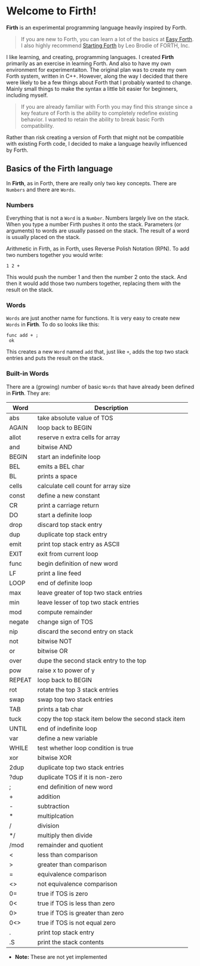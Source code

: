 # Welcome to Firth!
**Firth** is an experimental programming language heavily inspired by Forth.

> If you are new to Forth, you can learn a lot of the basics at 
> [Easy Forth](https://skilldrick.github.io/easyforth/). I also highly recommend
> [Starting Forth](https://www.forth.com/starting-forth) by Leo Brodie of
> FORTH, Inc.

I like learning, and creating, programming languages. I created **Firth** 
primarily as an exercise in learning Forth. And also to have my own environment 
for experimentaiton. The original plan was to create my own Forth system, 
written in C++. However, along the way I decided that there were likely to be 
a few things about Forth that I probably wanted to change. Mainly small things 
to make the syntax a little bit easier for beginners, including myself.

> If you are already familiar with Forth you may find this strange since a key 
> feature of Forth is the ability to completely redefine existing behavior. I 
> wanted to retain the ability to break basic Forth compatibility.

Rather than risk creating a version of Forth that might not be compatible with 
existing Forth code, I decided to make a language heavily influenced by Forth.

## Basics of the Firth language

In **Firth**, as in Forth, there are really only two key concepts. There are `Numbers` 
and there are `Words`.

### Numbers

Everything that is not a `Word` is a `Number`. Numbers largely live on the stack. 
When you type a number Firth pushes it onto the stack. Parameters (or arguments) 
to words are usually passed on the stack. The result of a word is usually placed 
on the stack.

Arithmetic in Firth, as in Forth, uses Reverse Polish Notation (RPN). To add two
numbers together you would write:

```Forth
1 2 +
```

This would push the number 1 and then the number 2 onto the stack. And then it 
would add those two numbers together, replacing them with the result on the 
stack.

### Words

`Words` are just another name for functions. It is very easy to create new 
`Words` in **Firth**. To do so looks like this:

```Forth
func add + ;
 ok
```

This creates a new `Word` named `add` that, just like `+`, adds the top two stack entries and
puts the result on the stack.

### Built-in Words

There are a (growing) number of basic `Words` that have already been defined in **Firth**. 
They are:

Word | Description
---- | -----------
abs | take absolute value of TOS
AGAIN | loop back to BEGIN
allot | reserve n extra cells for array
and | bitwise AND
BEGIN | start an indefinite loop
BEL | emits a BEL char
BL | prints a space
cells | calculate cell count for array size
const | define a new constant
CR | print a carriage return
DO | start a definite loop
drop | discard top stack entry
dup | duplicate top stack entry
emit | print top stack entry as ASCII
EXIT | exit from current loop
func | begin definition of new word
LF | print a line feed
LOOP | end of definite loop
max | leave greater of top two stack entries
min | leave lesser of top two stack entries
mod | compute remainder
negate | change sign of TOS
nip | discard the second entry on stack
not | bitwise NOT
or | bitwise OR
over | dupe the second stack entry to the top
pow | raise x to power of y
REPEAT | loop back to BEGIN
rot | rotate the top 3 stack entries
swap | swap top two stack entries
TAB | prints a tab char
tuck | copy the top stack item below the second stack item
UNTIL | end of indefinite loop
var | define a new variable
WHILE | test whether loop condition is true
xor | bitwise XOR
2dup | duplicate top two stack entries
?dup | duplicate TOS if it is non-zero
; | end definition of new word
\+ | addition
\- | subtraction
\* | multiplcation
/ | division
\*/ | multiply then divide
/mod | remainder and quotient
< | less than comparison
\> | greater than comparison
= | equivalence comparison
<> | not equivalence comparison
0= | true if TOS is zero
0< | true if TOS is less than zero
0> | true if TOS is greater than zero 
0<> | true if TOS is not equal zero
\. | print top stack entry
\.S | print the stack contents

* **Note:** These are not yet implemented
